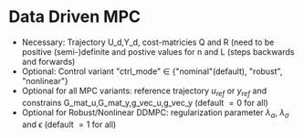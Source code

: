 # Data Driven MPC

- Necessary: Trajectory U_d,Y_d, cost-matricies Q and R (need to be positive (semi-)definite and postive values for n and L (steps backwards and forwards)
- Optional: Control variant  "ctrl_mode" $\in$ {"nominal"(default), "robust", "nonlinear"}
- Optional for all MPC variants: reference trajectory $u_{ref}$ or $y_{ref}$ and constrains G_mat_u,G_mat_y,g_vec_u,g_vec_y (default $=0$ for all)
- Optional for Robust/Nonlinear DDMPC: regularization parameter $\lambda_\alpha$, $\lambda_\sigma$ and $\epsilon$ (default $=1$ for all)
